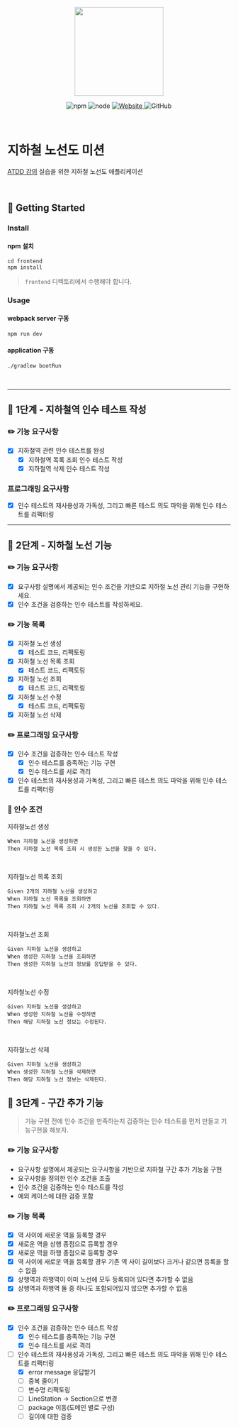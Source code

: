<p align="center">
    <img width="200px;" src="https://raw.githubusercontent.com/woowacourse/atdd-subway-admin-frontend/master/images/main_logo.png"/>
</p>
<p align="center">
  <img alt="npm" src="https://img.shields.io/badge/npm-6.14.15-blue">
  <img alt="node" src="https://img.shields.io/badge/node-14.18.2-blue">
  <a href="https://edu.nextstep.camp/c/R89PYi5H" alt="nextstep atdd">
    <img alt="Website" src="https://img.shields.io/website?url=https%3A%2F%2Fedu.nextstep.camp%2Fc%2FR89PYi5H">
  </a>
  <img alt="GitHub" src="https://img.shields.io/github/license/next-step/atdd-subway-admin">
</p>

<br>

# 지하철 노선도 미션
[ATDD 강의](https://edu.nextstep.camp/c/R89PYi5H) 실습을 위한 지하철 노선도 애플리케이션

<br>

## 🚀 Getting Started

### Install
#### npm 설치
```
cd frontend
npm install
```
> `frontend` 디렉토리에서 수행해야 합니다.

### Usage
#### webpack server 구동
```
npm run dev
```
#### application 구동
```
./gradlew bootRun
```
<br>

---

## 🚀 1단계 - 지하철역 인수 테스트 작성
### ✏️ 기능 요구사항
- [x] 지하철역 관련 인수 테스트를 완성
  - [x] 지하철역 목록 조회 인수 테스트 작성
  - [x] 지하철역 삭제 인수 테스트 작성

### 프로그래밍 요구사항
- [x] 인수 테스트의 재사용성과 가독성, 그리고 빠른 테스트 의도 파악을 위해 인수 테스트를 리팩터링

---

## 🚀 2단계 - 지하철 노선 기능
### ✏️ 기능 요구사항
- [x] 요구사항 설명에서 제공되는 인수 조건을 기반으로 지하철 노선 관리 기능을 구현하세요.
- [x] 인수 조건을 검증하는 인수 테스트를 작성하세요.

### ✏️ 기능 목록
- [x] 지하철 노선 생성
  - [x] 테스트 코드, 리팩토링
- [x] 지하철 노선 목록 조회
  - [x] 테스트 코드, 리팩토링
- [x] 지하철 노선 조회
  - [x] 테스트 코드, 리팩토링
- [x] 지하철 노선 수정
  - [x] 테스트 코드, 리팩토링
- [x] 지하철 노선 삭제

### ✏️ 프로그래밍 요구사항
- [x] 인수 조건을 검증하는 인수 테스트 작성
  - [x] 인수 테스트를 충족하는 기능 구현
  - [x] 인수 테스트를 서로 격리
- [x] 인수 테스트의 재사용성과 가독성, 그리고 빠른 테스트 의도 파악을 위해 인수 테스트를 리팩터링

### 🤝 인수 조건

지하철노선 생성
```
When 지하철 노선을 생성하면  
Then 지하철 노선 목록 조회 시 생성한 노선을 찾을 수 있다.  
```
<br>

지하철노선 목록 조회
```
Given 2개의 지하철 노선을 생성하고  
When 지하철 노선 목록을 조회하면  
Then 지하철 노선 목록 조회 시 2개의 노선을 조회할 수 있다.  
```
<br>

지하철노선 조회
```
Given 지하철 노선을 생성하고  
When 생성한 지하철 노선을 조회하면  
Then 생성한 지하철 노선의 정보를 응답받을 수 있다.  
```
<br>

지하철노선 수정
```
Given 지하철 노선을 생성하고
When 생성한 지하철 노선을 수정하면
Then 해당 지하철 노선 정보는 수정된다.
```
<br>

지하철노선 삭제
```
Given 지하철 노선을 생성하고
When 생성한 지하철 노선을 삭제하면
Then 해당 지하철 노선 정보는 삭제된다.
```

## 🚀 3단계 - 구간 추가 기능
> 기능 구현 전에 인수 조건을 만족하는지 검증하는 인수 테스트를 먼저 만들고 기능구현을 해보자.

### ✏️ 기능 요구사항
- 요구사항 설명에서 제공되는 요구사항을 기반으로 지하철 구간 추가 기능을 구현
- 요구사항을 정의한 인수 조건을 조출
- 인수 조건을 검증하는 인수 테스트를 작성
- 예외 케이스에 대한 검증 포함

### ✏️ 기능 목록
- [x] 역 사이에 새로운 역을 등록할 경우
- [x] 새로운 역을 상행 종점으로 등록할 경우
- [x] 새로운 역을 하행 종점으로 등록할 경우
- [x] 역 사이에 새로운 역을 등록할 경우 기존 역 사이 길이보다 크거나 같으면 등록을 할 수 없음
- [x] 상행역과 하행역이 이미 노선에 모두 등록되어 있다면 추가할 수 없음
- [x] 상행역과 하행역 둘 중 하나도 포함되어있지 않으면 추가할 수 없음

### ✏️ 프로그래밍 요구사항
- [x] 인수 조건을 검증하는 인수 테스트 작성
  - [x] 인수 테스트를 충족하는 기능 구현
  - [x] 인수 테스트를 서로 격리
- [ ] 인수 테스트의 재사용성과 가독성, 그리고 빠른 테스트 의도 파악을 위해 인수 테스트를 리팩터링
  - [x] error message 응답받기
  - [ ] 중복 줄이기
  - [ ] 변수명 리팩토링
  - [ ] LineStation -> Section으로 변경
  - [ ] package 이동(도메인 별로 구성)
  - [ ] 길이에 대한 검증